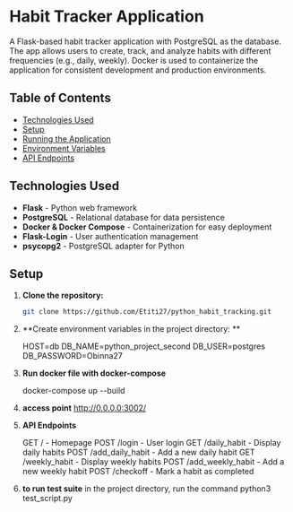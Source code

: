# Habit Tracker Application

A Flask-based habit tracker application with PostgreSQL as the database. The app allows users to create, track, and analyze habits with different frequencies (e.g., daily, weekly). Docker is used to containerize the application for consistent development and production environments.

## Table of Contents

- [Technologies Used](#technologies-used)
- [Setup](#setup)
- [Running the Application](#running-the-application)
- [Environment Variables](#environment-variables)
- [API Endpoints](#api-endpoints)


## Technologies Used

- **Flask** - Python web framework
- **PostgreSQL** - Relational database for data persistence
- **Docker & Docker Compose** - Containerization for easy deployment
- **Flask-Login** - User authentication management
- **psycopg2** - PostgreSQL adapter for Python

## Setup

1. **Clone the repository:**
   ```bash
   git clone https://github.com/Etiti27/python_habit_tracking.git
   
2. **Create environment variables in the project directory: **
   
   HOST=db
   DB_NAME=python_project_second
   DB_USER=postgres
   DB_PASSWORD=Obinna27

3. **Run docker file with docker-compose**

    docker-compose up --build
    
4. **access point**
   http://0.0.0.0:3002/

5. **API Endpoints**

   GET / - Homepage
   POST /login - User login
   GET /daily_habit - Display daily habits
   POST /add_daily_habit - Add a new daily habit
   GET /weekly_habit - Display weekly habits
   POST /add_weekly_habit - Add a new weekly habit
   POST /checkoff - Mark a habit as completed

6. **to run test suite**
   in the project directory, run the command
   python3 test_script.py

